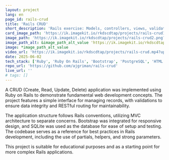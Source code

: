 ```yaml
---
layout: project
lang: en
page_id: rails-crud
title: 'Rails CRUD'
short_description: 'Rails exercise: Models, controllers, views, validations, testing. Built during Le Wagon bootcamp.'
card_image_path: 'https://ik.imagekit.io/rkdscdtap/projects/rails-crud1.png?updatedAt=1748903274192'
image_path: 'https://ik.imagekit.io/rkdscdtap/projects/rails-crud2.png?updatedAt=1748903412476'
image_path_alt: &image_path_alt_value 'https://ik.imagekit.io/rkdscdtap/projects/rails-crud3.png?updatedAt=1748903616335'
image: *image_path_alt_value
video_url: 'https://ik.imagekit.io/rkdscdtap/projects/rails-crud.mp4?updatedAt=1748906758715'
date: 2025-06-02
tech_stack: ['Ruby', 'Ruby On Rails', 'Bootstrap', 'PostgreSQL', 'HTML', 'Git']
repo_url: 'https://github.com/ajgriman/rails-crud'
live_url: ''
# tags: []
---
```


A CRUD (Create, Read, Update, Delete) application was implemented using Ruby on Rails to demonstrate fundamental web development concepts. The project features a simple interface for managing records, with validations to ensure data integrity and RESTful routing for maintainability.

The application structure follows Rails conventions, utilizing MVC architecture to separate concerns. Bootstrap was integrated for responsive design, and SQLite was used as the database for ease of setup and testing. The codebase serves as a reference for best practices in Rails development, including the use of partials, helpers, and strong parameters.

This project is suitable for educational purposes and as a starting point for more complex Rails applications.
